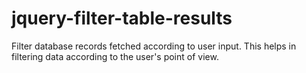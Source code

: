 jquery-filter-table-results
===========================

Filter database records fetched according to user input. This helps in filtering data according to the user's point of view.

